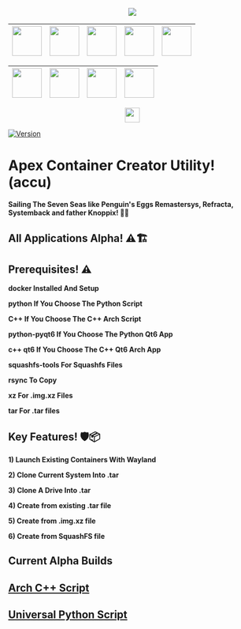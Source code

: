 <p align="center">
<img src="https://i.postimg.cc/JhMRf2RZ/claudemods-03-17-2025.gif">	


<!-- Row with 5 logos -->
| <img src="https://upload.wikimedia.org/wikipedia/commons/thumb/a/ab/Logo-ubuntu_cof-orange-hex.svg/120px-Logo-ubuntu_cof-orange-hex.svg.png" width="60"> | <img src="https://upload.wikimedia.org/wikipedia/commons/thumb/4/4a/Debian-OpenLogo.svg/120px-Debian-OpenLogo.svg.png" width="60"> | <img src="https://upload.wikimedia.org/wikipedia/commons/thumb/a/a5/Archlinux-icon-crystal-64.svg/120px-Archlinux-icon-crystal-64.svg.png" width="60"> | <img src="https://upload.wikimedia.org/wikipedia/commons/thumb/4/41/Fedora_icon_%282021%29.svg/120px-Fedora_icon_%282021%29.svg.png" width="60"> | <img src="https://upload.wikimedia.org/wikipedia/commons/thumb/3/3a/Linux_Mint_logo_without_wordmark.svg/120px-Linux_Mint_logo_without_wordmark.svg.png" width="60"> |
|:---:|:---:|:---:|:---:|:---:|

<!-- Row with 4 logos --> 
| <img src="https://upload.wikimedia.org/wikipedia/commons/thumb/5/5e/OpenSUSE_Logo.svg/120px-OpenSUSE_Logo.svg.png" width="60"> | <img src="https://upload.wikimedia.org/wikipedia/commons/thumb/9/9e/CentOS_Graphical_Symbol.svg/120px-CentOS_Graphical_Symbol.svg.png" width="60"> | <img src="https://upload.wikimedia.org/wikipedia/commons/thumb/5/50/Rocky_Linux_logo.svg/120px-Rocky_Linux_logo.svg.png" width="60"> | <img src="https://upload.wikimedia.org/wikipedia/commons/thumb/3/3b/Alpine_Linux_logo.svg/120px-Alpine_Linux_logo.svg.png" width="60"> |
|:---:|:---:|:---:|:---:|
  
<div align="center" style="line-height: 3;">
  <a href="https://www.deepseek.com/" target="_blank">
    <img 
      alt="Homepage" 
      src="https://i.postimg.cc/Hs2vbbZ8/Deep-Seek-Homepage.png?raw=true" 
      style="height: 30px; width: auto;" 
    />
  </a>
</div>


[![Version](https://img.shields.io/github/v/release/claudemods/ACCU?color=FFD700&label=Latest%20Release&style=for-the-badge)](https://github.com/claudemods/ACCU/releases/tag/Alpha-Builds-04%2F04%2F2025)


# Apex Container Creator Utility! (accu) 
**Sailing The Seven Seas like Penguin's Eggs Remastersys, Refracta, Systemback and father Knoppix! 🚢🌊**

## All Applications Alpha! ⚠️🏗️

## Prerequisites! ⚠️
**docker Installed And Setup**

**python If You Choose The Python Script**

**C++ If You Choose The C++ Arch Script**

**python-pyqt6 If You Choose The Python Qt6 App**

**c++ qt6 If You Choose The C++ Qt6 Arch App**

**squashfs-tools For Squashfs Files**

**rsync To Copy**

**xz For .img.xz Files**

**tar For .tar files**

## Key Features! 🛡️📦 
**1) Launch Existing Containers With Wayland**

**2) Clone Current System Into .tar**

**3) Clone A Drive Into .tar**

**4) Create from existing .tar file**

**5) Create from .img.xz file**

**6) Create from SquashFS file**

## Current Alpha Builds
##  [Arch C++ Script](https://github.com/claudemods/ACCU/tree/main/C%2B%2B%20Script/Unstable%2004-04-2025)
##  [Universal Python Script](https://github.com/claudemods/ACCU/tree/main/Universal%20Script/Unstable%2004-04-2025)
